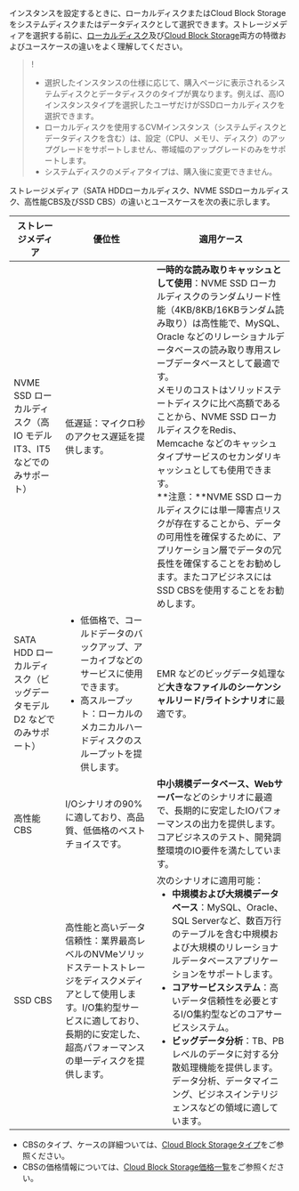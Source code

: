 インスタンスを設定するときに、ローカルディスクまたはCloud Block Storageをシステムディスクまたはデータディスクとして選択できます。ストレージメディアを選択する前に、[ローカルディスク](https://intl.cloud.tencent.com/document/product/213/5798)及び[Cloud Block Storage](https://intl.cloud.tencent.com/document/product/213/4953)両方の特徴およびユースケースの違いをよく理解してください。
>! 
> - 選択したインスタンスの仕様に応じて、購入ページに表示されるシステムディスクとデータディスクのタイプが異なります。例えば、高IOインスタンスタイプを選択したユーザだけがSSDローカルディスクを選択できます。
> - ローカルディスクを使用するCVMインスタンス（システムディスクとデータディスクを含む）は、設定（CPU、メモリ、ディスク）のアップグレードをサポートしません、帯域幅のアップグレードのみをサポートします。　
> - システムディスクのメディアタイプは、購入後に変更できません。
> 

ストレージメディア（SATA HDDローカルディスク、NVME SSDローカルディスク、高性能CBS及びSSD CBS）の違いとユースケースを次の表に示します。

| ストレージメディア | 優位性 | 適用ケース |
|---------|---------|---------|
| NVME SSD ローカルディスク（高 IO モデル IT3、IT5 などでのみサポート） | 低遅延：マイクロ秒のアクセス遅延を提供します。 | **一時的な読み取りキャッシュとして使用**：NVME SSD ローカルディスクのランダムリード性能（4KB/8KB/16KBランダム読み取り）は高性能で、MySQL、Oracle などのリレーショナルデータベースの読み取り専用スレーブデータベースとして最適です。<br>メモリのコストはソリッドステートディスクに比べ高額であることから、NVME SSD ローカルディスクをRedis、Memcache などのキャッシュタイプサービスのセカンダリキャッシュとしても使用できます。<br>**注意：**NVME SSD ローカルディスクには単一障害点リスクが存在することから、データの可用性を確保するために、アプリケーション層でデータの冗長性を確保することをお勧めします。またコアビジネスにはSSD CBSを使用することをお勧めします。 |
| SATA HDD ローカルディスク（ビッグデータモデル D2 などでのみサポート） | <ul style="margin: 0;"><li>低価格で、コールドデータのバックアップ、アーカイブなどのサービスに使用できます。</li><li>高スループット：ローカルのメカニカルハードディスクのスループットを提供します。</li></ul> | EMR などのビッグデータ処理など**大きなファイルのシーケンシャルリード/ライトシナリオ**に最適です。 |
| 高性能CBS |I/Oシナリオの90%に適しており、高品質、低価格のベストチョイスです。 | **中小規模データベース、Webサーバー**などのシナリオに最適で、長期的に安定したIOパフォーマンスの出力を提供します。 <br>コアビジネスのテスト、開発調整環境のIO要件を満たしています。|
| SSD CBS | 高性能と高いデータ信頼性：業界最高レベルのNVMeソリッドステートストレージをディスクメディアとして使用します。I/O集約型サービスに適しており、長期的に安定した、超高パフォーマンスの単一ディスクを提供します。 | 次のシナリオに適用可能：<ul style="margin: 0;"><li>**中規模および大規模データベース**：MySQL、Oracle、SQL Serverなど、数百万行のテーブルを含む中規模および大規模のリレーショナルデータベースアプリケーションをサポートします。</li><li>**コアサービスシステム**：高いデータ信頼性を必要とするI/O集約型などのコアサービスシステム。</li><li> **ビッグデータ分析**：TB、PBレベルのデータに対する分散処理機能を提供します。データ分析、データマイニング、ビジネスインテリジェンスなどの領域に適しています。</li></ul> |

- CBSのタイプ、ケースの詳細ついては、[Cloud Block Storageタイプ](https://intl.cloud.tencent.com/document/product/213/33000)をご参照ください。
- CBSの価格情報については、[Cloud Block Storage価格一覧](https://intl.cloud.tencent.com/document/product/213/2255)をご参照ください。
